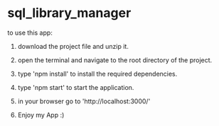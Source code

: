 # sql_library_manager

to use this app:

1) download the project file and unzip it.

2) open the terminal and navigate to the root directory of the project.

3) type 'npm install' to install the required dependencies.

4) type 'npm start' to start the application.

5) in your browser go to 'http://localhost:3000/'

6) Enjoy my App :)
